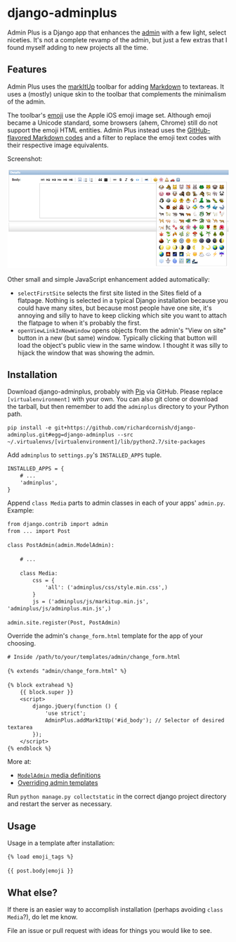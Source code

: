 # django-adminplus

Admin Plus is a Django app that enhances the [admin](https://docs.djangoproject.com/en/1.5/intro/tutorial02/) with a few light, select niceties. It's not a complete revamp of the admin, but just a few extras that I found myself adding to new projects all the time.


## Features

Admin Plus uses the [markItUp](http://markitup.jaysalvat.com/home/) toolbar for adding [Markdown](http://daringfireball.net/projects/markdown/) to textareas. It uses a (mostly) unique skin to the toolbar that complements the minimalism of the admin.

The toolbar's [emoji](http://en.wikipedia.org/wiki/Emoji) use the Apple iOS emoji image set. Although emoji became a Unicode standard, some browsers (ahem, Chrome) still do not support the emoji HTML entities. Admin Plus instead uses the [GitHub-flavored Markdown codes](http://www.emoji-cheat-sheet.com/) and a filter to replace the emoji text codes with their respective image equivalents.

Screenshot:

![Admin Plus toolbar screenshot](docs/adminplus-toolbar.png)

Other small and simple JavaScript enhancement added automatically:

- `selectFirstSite` selects the first site listed in the Sites field of a flatpage. Nothing is selected in a typical Django installation because you could have many sites, but because most people have one site, it's annoying and silly to have to keep clicking which site you want to attach the flatpage to when it's probably the first.
- `openViewLinkInNewWindow` opens objects from the admin's "View on site" button in a new (but same) window. Typically clicking that button will load the object's public view in the same window. I thought it was silly to hijack the window that was showing the admin.


## Installation

Download django-adminplus, probably with [Pip](http://www.pip-installer.org/) via GitHub. Please replace `[virtualenvironment]` with your own. You can also git clone or download the tarball, but then remember to add the `adminplus` directory to your Python path.

```
pip install -e git+https://github.com/richardcornish/django-adminplus.git#egg=django-adminplus --src ~/.virtualenvs/[virtualenvironment]/lib/python2.7/site-packages
```

Add `adminplus` to `settings.py`'s `INSTALLED_APPS` tuple.

```
INSTALLED_APPS = {
    # ...
    'adminplus',
}
```

Append `class Media` parts to admin classes in each of your apps' `admin.py`. Example:

```
from django.contrib import admin
from ... import Post

class PostAdmin(admin.ModelAdmin):

    # ...

    class Media:
        css = {
            'all': ('adminplus/css/style.min.css',)
        }
        js = ('adminplus/js/markitup.min.js', 'adminplus/js/adminplus.min.js',)

admin.site.register(Post, PostAdmin)
```

Override the admin's `change_form.html` template for the app of your choosing.

```
# Inside /path/to/your/templates/admin/change_form.html

{% extends "admin/change_form.html" %}

{% block extrahead %}
    {{ block.super }}
    <script>
        django.jQuery(function () {
            'use strict';
            AdminPlus.addMarkItUp('#id_body'); // Selector of desired textarea
        });
    </script>
{% endblock %}
```

More at:

- [`ModelAdmin` media definitions](https://docs.djangoproject.com/en/dev/ref/contrib/admin/#modeladmin-media-definitions)
- [Overriding admin templates](https://docs.djangoproject.com/en/dev/ref/contrib/admin/#overriding-admin-templates)

Run `python manage.py collectstatic` in the correct django project directory and restart the server as necessary.


## Usage

Usage in a template after installation:

```
{% load emoji_tags %}

{{ post.body|emoji }}
```


## What else?

If there is an easier way to accomplish installation (perhaps avoiding `class Media`?), do let me know.

File an issue or pull request with ideas for things you would like to see.